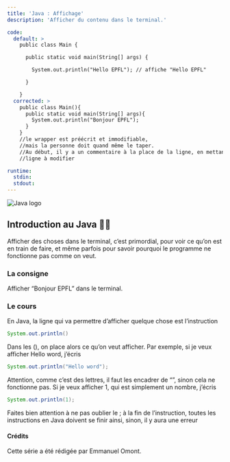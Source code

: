 ```yaml
---
title: 'Java : Affichage'
description: 'Afficher du contenu dans le terminal.'

code:
  default: >
    public class Main {

      public static void main(String[] args) {

        System.out.println("Hello EPFL"); // affiche "Hello EPFL"

      }

    }
  corrected: >
    public class Main(){
      public static void main(String[] args){
        System.out.println("Bonjour EPFL");
      }
    }
    //le wrapper est préécrit et immodifiable, 
    //mais la personne doit quand même le taper.
    //Au début, il y a un commentaire à la place de la ligne, en mettant
    //ligne à modifier

runtime:
  stdin:
  stdout:
---
```


![Java logo](https://kinsta.com/wp-content/uploads/2023/01/Java-logo.png)

## Introduction au Java 👨‍💻

Afficher des choses dans le terminal, c’est primordial, pour voir ce qu’on est en train de faire, et même parfois pour savoir pourquoi le programme ne fonctionne pas comme on veut.

### La consigne

Afficher “Bonjour EPFL” dans le terminal.

### Le cours

En Java, la ligne qui va permettre d’afficher quelque chose est l’instruction

```java
System.out.println()
```

Dans les (), on place alors ce qu’on veut afficher. Par exemple, si je veux afficher Hello word, j’écris

```java
System.out.println("Hello word");
```

Attention, comme c’est des lettres, il faut les encadrer de “”, sinon cela ne fonctionne pas. Si je veux afficher 1, qui est simplement un nombre, j’écris

```java
System.out.println(1);
```

Faites bien attention à ne pas oublier le ; à la fin de l’instruction, toutes les instructions en Java doivent se finir ainsi, sinon, il y aura une erreur

#### Crédits

Cette série a été rédigée par Emmanuel Omont.
